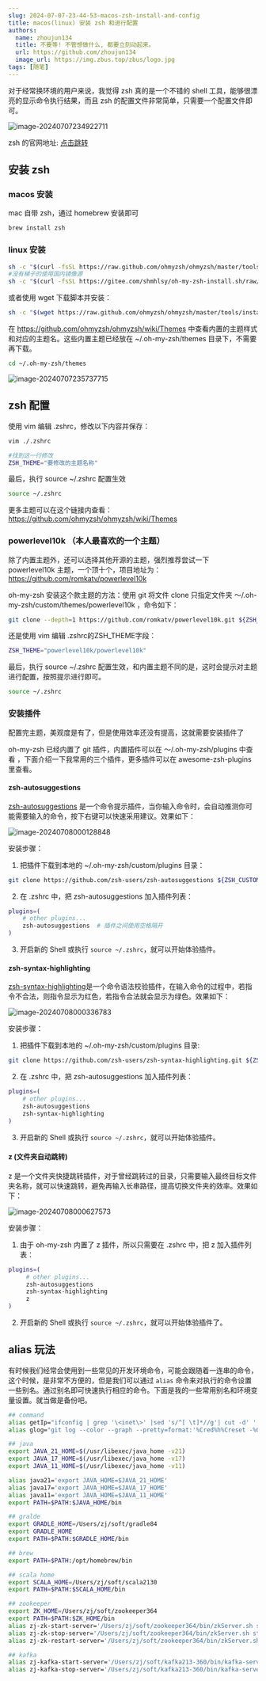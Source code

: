 ```yaml
---
slug: 2024-07-07-23-44-53-macos-zsh-install-and-config
title: macos(linux) 安装 zsh 和进行配置
authors:
  name: zhoujun134
  title: 不要等! 不管想做什么, 都要立刻动起来。
  url: https://github.com/zhoujun134
  image_url: https://img.zbus.top/zbus/logo.jpg
tags: [随笔]
---
```


对于经常换环境的用户来说，我觉得 zsh 真的是一个不错的 shell 工具，能够很漂亮的显示命令执行结果，而且 zsh 的配置文件非常简单，只需要一个配置文件即可。

![image-20240707234922711](https://img.zbus.top/zbus/blog202407072349788.png)

zsh 的官网地址: [点击跳转](https://ohmyz.sh)

## 安装 zsh

### macos 安装

mac 自带 zsh，通过 homebrew 安装即可

```bash
brew install zsh
```

### linux 安装

```bash
sh -c "$(curl -fsSL https://raw.github.com/ohmyzsh/ohmyzsh/master/tools/install.sh)"
#没有梯子的使用国内镜像源
sh -c "$(curl -fsSL https://gitee.com/shmhlsy/oh-my-zsh-install.sh/raw/master/install.sh)"
```
或者使用 wget 下载脚本并安装：

```bash
sh -c "$(wget https://raw.github.com/ohmyzsh/ohmyzsh/master/tools/install.sh -O -)"
```

在 https://github.com/ohmyzsh/ohmyzsh/wiki/Themes 中查看内置的主题样式和对应的主题名。这些内置主题已经放在 ~/.oh-my-zsh/themes 目录下，不需要再下载。

```bash
cd ~/.oh-my-zsh/themes
```

![image-20240707235737715](https://img.zbus.top/zbus/blog202407072357746.png)

## zsh 配置

使用 vim 编辑 .zshrc，修改以下内容并保存：

```bash
vim ./.zshrc
```

```bash
#找到这一行修改
ZSH_THEME="要修改的主题名称"
```

最后，执行 source ~/.zshrc 配置生效

```bash
source ~/.zshrc
```

更多主题可以在这个链接内查看： https://github.com/ohmyzsh/ohmyzsh/wiki/Themes

### powerlevel10k （本人最喜欢的一个主题）

除了内置主题外，还可以选择其他开源的主题，强烈推荐尝试一下 powerlevel10k 主题，一个顶十个，项目地址为：https://github.com/romkatv/powerlevel10k

oh-my-zsh 安装这个款主题的方法：使用 git 将文件 clone 只指定文件夹 ～/.oh-my-zsh/custom/themes/powerlevel10k ，命令如下：

```bash
git clone --depth=1 https://github.com/romkatv/powerlevel10k.git ${ZSH_CUSTOM:-$HOME/.oh-my-zsh/custom}/themes/powerlevel10k
```

还是使用 vim 编辑 .zshrc的ZSH_THEME字段：

```bash
ZSH_THEME="powerlevel10k/powerlevel10k"
```

最后，执行 source ~/.zshrc 配置生效，和内置主题不同的是，这时会提示对主题进行配置，按照提示进行即可。

```bash
source ~/.zshrc
```

### 安装插件
配置完主题，美观度是有了，但是使用效率还没有提高，这就需要安装插件了

oh-my-zsh 已经内置了 git 插件，内置插件可以在 ～/.oh-my-zsh/plugins 中查看 ，下面介绍一下我常用的三个插件，更多插件可以在 awesome-zsh-plugins 里查看。

#### zsh-autosuggestions

[zsh-autosuggestions](https://github.com/zsh-users/zsh-autosuggestions) 是一个命令提示插件，当你输入命令时，会自动推测你可能需要输入的命令，按下右键可以快速采用建议。效果如下：

![image-20240708000128848](https://img.zbus.top/zbus/blog202407080001906.png)

安装步骤：

1. 把插件下载到本地的 ~/.oh-my-zsh/custom/plugins 目录：

```bash
git clone https://github.com/zsh-users/zsh-autosuggestions ${ZSH_CUSTOM:-~/.oh-my-zsh/custom}/plugins/zsh-autosuggestions
```

2. 在 .zshrc 中，把 zsh-autosuggestions 加入插件列表：

```bash
plugins=(
    # other plugins...
    zsh-autosuggestions  # 插件之间使用空格隔开
)
```

3. 开启新的 Shell 或执行 `source ~/.zshrc`，就可以开始体验插件。

#### zsh-syntax-highlighting

[zsh-syntax-highlighting](https://link.zhihu.com/?target=https%3A//github.com/zsh-users/zsh-syntax-highlighting)是一个命令语法校验插件，在输入命令的过程中，若指令不合法，则指令显示为红色，若指令合法就会显示为绿色。效果如下：

![image-20240708000336783](https://img.zbus.top/zbus/blog202407080003819.png)

安装步骤：

1. 把插件下载到本地的 ~/.oh-my-zsh/custom/plugins 目录:

```bash
git clone https://github.com/zsh-users/zsh-syntax-highlighting.git ${ZSH_CUSTOM:-~/.oh-my-zsh/custom}/plugins/zsh-syntax-highlighting 
```

2. 在 .zshrc 中，把 zsh-autosuggestions 加入插件列表：

```bash
plugins=(
    # other plugins...
    zsh-autosuggestions
    zsh-syntax-highlighting
)
```

3. 开启新的 Shell 或执行 `source ~/.zshrc`，就可以开始体验插件。



#### z (文件夹自动跳转)

z 是一个文件夹快捷跳转插件，对于曾经跳转过的目录，只需要输入最终目标文件夹名称，就可以快速跳转，避免再输入长串路径，提高切换文件夹的效率。效果如下：

![image-20240708000627573](https://img.zbus.top/zbus/blog202407080006607.png)

安装步骤：

1. 由于 oh-my-zsh 内置了 z 插件，所以只需要在 .zshrc 中，把 z 加入插件列表：

```bash
plugins=(
     # other plugins...
     zsh-autosuggestions
     zsh-syntax-highlighting
     z
)
```

2. 开启新的 Shell 或执行 `source ~/.zshrc`，就可以开始体验插件了。

## alias 玩法

有时候我们经常会使用到一些常见的开发环境命令，可能会跟随着一连串的命令，这个时候，是非常不方便的，但是我们可以通过 `alias` 命令来对执行的命令设置一些别名。通过别名即可快速执行相应的命令。下面是我的一些常用别名和环境变量设置。就当做是备份吧。

```bash
## command
alias getIp="ifconfig | grep '\<inet\>' |sed 's/^[ \t]*//g'| cut -d' ' -f2"
alias glog="git log --color --graph --pretty=format:'%Cred%h%Creset -%C(yellow)%d%Creset %s %Cgreen(%cr) %C(bold blue)<%an>%Creset' --abbrev-commit"

## java
export JAVA_21_HOME=$(/usr/libexec/java_home -v21)
export JAVA_17_HOME=$(/usr/libexec/java_home -v17)
export JAVA_11_HOME=$(/usr/libexec/java_home -v11)

alias java21='export JAVA_HOME=$JAVA_21_HOME'
alias java17='export JAVA_HOME=$JAVA_17_HOME'
alias java11='export JAVA_HOME=$JAVA_11_HOME'
export PATH=$PATH:$JAVA_HOME/bin

## gralde
export GRADLE_HOME=/Users/zj/soft/gradle84
export GRADLE_HOME
export PATH=$PATH:$GRADLE_HOME/bin

## brew
export PATH=$PATH:/opt/homebrew/bin

## scala home
export SCALA_HOME=/Users/zj/soft/scala2130
export PATH=$PATH:$SCALA_HOME/bin

## zookeeper
export ZK_HOME=/Users/zj/soft/zookeeper364
export PATH=$PATH:$ZK_HOME/bin
alias zj-zk-start-server='/Users/zj/soft/zookeeper364/bin/zkServer.sh start'
alias zj-zk-stop-server='/Users/zj/soft/zookeeper364/bin/zkServer.sh stop'
alias zj-zk-restart-server='/Users/zj/soft/zookeeper364/bin/zkServer.sh restart'

## kafka
alias zj-kafka-start-server='/Users/zj/soft/kafka213-360/bin/kafka-server-start.sh -daemon /Users/zj/soft/kafka213-360/config/server.properties'
alias zj-kafka-stop-server='/Users/zj/soft/kafka213-360/bin/kafka-server-stop.sh'
```

